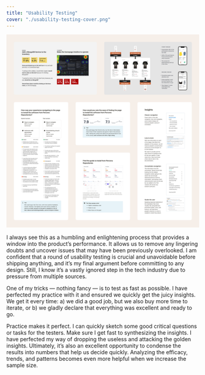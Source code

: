 ```yaml
---
title: "Usability Testing"
cover: "./usability-testing-cover.png"
---
```

![Screenshots of documentation pages and presentation slides containing user test results with bold numbers, graphs, and documentation bits.](./usability-testing.png)

I always see this as a humbling and enlightening process that provides a window into the product’s performance. It allows us to remove any lingering doubts and uncover issues that may have been previously overlooked. I am confident that a round of usability testing is crucial and unavoidable before shipping anything, and it’s my final argument before committing to any design. Still, I know it’s a vastly ignored step in the tech industry due to pressure from multiple sources.

One of my tricks — nothing fancy — is to test as fast as possible. I have perfected my practice with it and ensured we quickly get the juicy insights. We get it every time: a) we did a good job, but we also buy more time to iterate, or b) we gladly declare that everything was excellent and ready to go.

Practice makes it perfect. I can quickly sketch some good critical questions or tasks for the testers. Make sure I get fast to synthesizing the insights. I have perfected my way of dropping the useless and attacking the golden insights. Ultimately, it’s also an excellent opportunity to condense the results into numbers that help us decide quickly. Analyzing the efficacy, trends, and patterns becomes even more helpful when we increase the sample size.